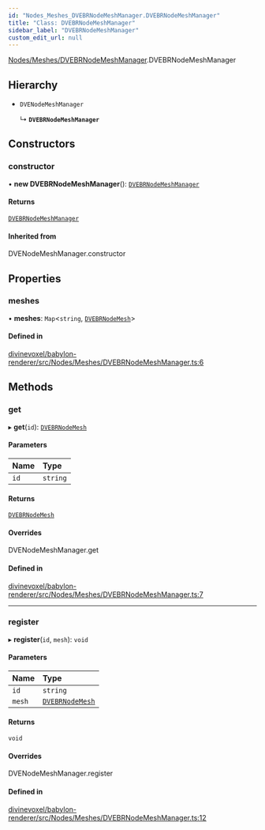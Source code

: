 ```yaml
---
id: "Nodes_Meshes_DVEBRNodeMeshManager.DVEBRNodeMeshManager"
title: "Class: DVEBRNodeMeshManager"
sidebar_label: "DVEBRNodeMeshManager"
custom_edit_url: null
---
```


[Nodes/Meshes/DVEBRNodeMeshManager](../modules/Nodes_Meshes_DVEBRNodeMeshManager.md).DVEBRNodeMeshManager

## Hierarchy

- `DVENodeMeshManager`

  ↳ **`DVEBRNodeMeshManager`**

## Constructors

### constructor

• **new DVEBRNodeMeshManager**(): [`DVEBRNodeMeshManager`](Nodes_Meshes_DVEBRNodeMeshManager.DVEBRNodeMeshManager.md)

#### Returns

[`DVEBRNodeMeshManager`](Nodes_Meshes_DVEBRNodeMeshManager.DVEBRNodeMeshManager.md)

#### Inherited from

DVENodeMeshManager.constructor

## Properties

### meshes

• **meshes**: `Map`\<`string`, [`DVEBRNodeMesh`](Nodes_Meshes_DVEBRNodeMesh.DVEBRNodeMesh.md)\>

#### Defined in

[divinevoxel/babylon-renderer/src/Nodes/Meshes/DVEBRNodeMeshManager.ts:6](https://github.com/lucasdamianjohnson/DivineVoxelEngine/blob/596fa7391478620ed460dfb4856ff0a763b91c49/divinevoxel/babylon-renderer/src/Nodes/Meshes/DVEBRNodeMeshManager.ts#L6)

## Methods

### get

▸ **get**(`id`): [`DVEBRNodeMesh`](Nodes_Meshes_DVEBRNodeMesh.DVEBRNodeMesh.md)

#### Parameters

| Name | Type |
| :------ | :------ |
| `id` | `string` |

#### Returns

[`DVEBRNodeMesh`](Nodes_Meshes_DVEBRNodeMesh.DVEBRNodeMesh.md)

#### Overrides

DVENodeMeshManager.get

#### Defined in

[divinevoxel/babylon-renderer/src/Nodes/Meshes/DVEBRNodeMeshManager.ts:7](https://github.com/lucasdamianjohnson/DivineVoxelEngine/blob/596fa7391478620ed460dfb4856ff0a763b91c49/divinevoxel/babylon-renderer/src/Nodes/Meshes/DVEBRNodeMeshManager.ts#L7)

___

### register

▸ **register**(`id`, `mesh`): `void`

#### Parameters

| Name | Type |
| :------ | :------ |
| `id` | `string` |
| `mesh` | [`DVEBRNodeMesh`](Nodes_Meshes_DVEBRNodeMesh.DVEBRNodeMesh.md) |

#### Returns

`void`

#### Overrides

DVENodeMeshManager.register

#### Defined in

[divinevoxel/babylon-renderer/src/Nodes/Meshes/DVEBRNodeMeshManager.ts:12](https://github.com/lucasdamianjohnson/DivineVoxelEngine/blob/596fa7391478620ed460dfb4856ff0a763b91c49/divinevoxel/babylon-renderer/src/Nodes/Meshes/DVEBRNodeMeshManager.ts#L12)
